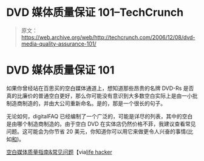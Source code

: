 # DVD 媒体质量保证 101–TechCrunch

> 原文：<https://web.archive.org/web/http://techcrunch.com/2006/12/08/dvd-media-quality-assurance-101/>

# DVD 媒体质量保证 101

如果你曾经站在百思买的空白媒体通道上，想知道那些昂贵的名牌 DVD-Rs 是否真的比廉价的普通空白更好，那么你可能没有意识到大多数空白实际上是由一小批制造商制造的，并由大公司重新命名。是的，那是一个很长的句子。

无论如何，digitalFAQ 已经编制了一个广泛的，可能是详尽的列表，其中的空白是由哪个制造商制造的。由于空白 DVD 在实体店仍然价格不菲，我建议查看常见问题。这可能会为你节省 20 美元，你知道你可以用它来做更令人兴奋的事情(比如[和](https://web.archive.org/web/20201020123452/http://crunchgear.com/2006/12/07/flashlight-slippers-wtf/))。

[空白媒体质量指南&常见问题](https://web.archive.org/web/20201020123452/http://www.digitalfaq.com/media/dvdmedia.htm)【via[life hacker](https://web.archive.org/web/20201020123452/http://www.lifehacker.com/software/dvds/choose-the-best-blank-dvds-220373.php)